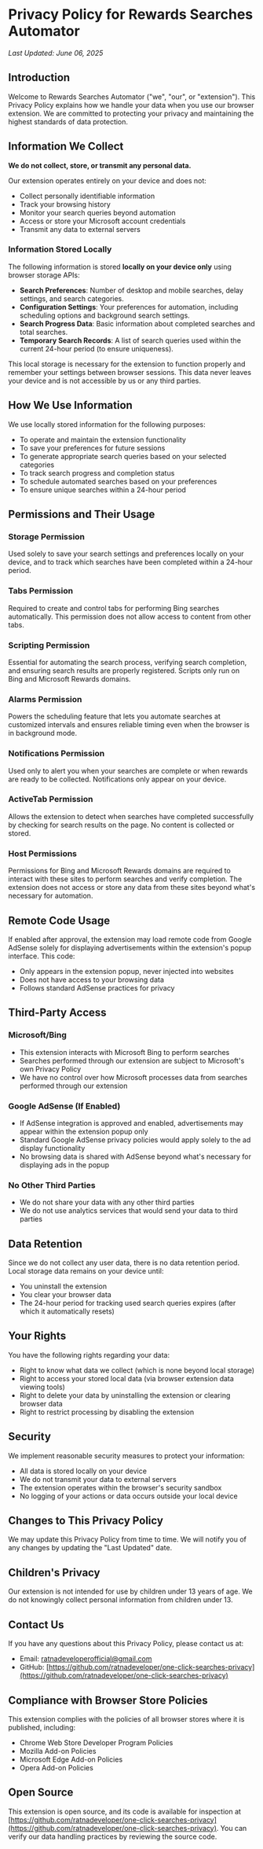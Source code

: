 # Privacy Policy for Rewards Searches Automator

*Last Updated: June 06, 2025*

## Introduction

Welcome to Rewards Searches Automator ("we", "our", or "extension"). This Privacy Policy explains how we handle your data when you use our browser extension. We are committed to protecting your privacy and maintaining the highest standards of data protection.

## Information We Collect

**We do not collect, store, or transmit any personal data.**

Our extension operates entirely on your device and does not:
- Collect personally identifiable information
- Track your browsing history
- Monitor your search queries beyond automation
- Access or store your Microsoft account credentials
- Transmit any data to external servers

### Information Stored Locally
The following information is stored **locally on your device only** using browser storage APIs:
- **Search Preferences**: Number of desktop and mobile searches, delay settings, and search categories.
- **Configuration Settings**: Your preferences for automation, including scheduling options and background search settings.
- **Search Progress Data**: Basic information about completed searches and total searches.
- **Temporary Search Records**: A list of search queries used within the current 24-hour period (to ensure uniqueness).

This local storage is necessary for the extension to function properly and remember your settings between browser sessions. This data never leaves your device and is not accessible by us or any third parties.

## How We Use Information

We use locally stored information for the following purposes:
- To operate and maintain the extension functionality
- To save your preferences for future sessions
- To generate appropriate search queries based on your selected categories
- To track search progress and completion status
- To schedule automated searches based on your preferences
- To ensure unique searches within a 24-hour period

## Permissions and Their Usage

### Storage Permission
Used solely to save your search settings and preferences locally on your device, and to track which searches have been completed within a 24-hour period.

### Tabs Permission
Required to create and control tabs for performing Bing searches automatically. This permission does not allow access to content from other tabs.

### Scripting Permission
Essential for automating the search process, verifying search completion, and ensuring search results are properly registered. Scripts only run on Bing and Microsoft Rewards domains.

### Alarms Permission
Powers the scheduling feature that lets you automate searches at customized intervals and ensures reliable timing even when the browser is in background mode.

### Notifications Permission
Used only to alert you when your searches are complete or when rewards are ready to be collected. Notifications only appear on your device.

### ActiveTab Permission
Allows the extension to detect when searches have completed successfully by checking for search results on the page. No content is collected or stored.

### Host Permissions
Permissions for Bing and Microsoft Rewards domains are required to interact with these sites to perform searches and verify completion. The extension does not access or store any data from these sites beyond what's necessary for automation.

## Remote Code Usage

If enabled after approval, the extension may load remote code from Google AdSense solely for displaying advertisements within the extension's popup interface. This code:
- Only appears in the extension popup, never injected into websites
- Does not have access to your browsing data
- Follows standard AdSense practices for privacy

## Third-Party Access

### Microsoft/Bing
- This extension interacts with Microsoft Bing to perform searches
- Searches performed through our extension are subject to Microsoft's own Privacy Policy
- We have no control over how Microsoft processes data from searches performed through our extension

### Google AdSense (If Enabled)
- If AdSense integration is approved and enabled, advertisements may appear within the extension popup only
- Standard Google AdSense privacy policies would apply solely to the ad display functionality
- No browsing data is shared with AdSense beyond what's necessary for displaying ads in the popup

### No Other Third Parties
- We do not share your data with any other third parties
- We do not use analytics services that would send your data to third parties

## Data Retention

Since we do not collect any user data, there is no data retention period. Local storage data remains on your device until:
- You uninstall the extension
- You clear your browser data
- The 24-hour period for tracking used search queries expires (after which it automatically resets)

## Your Rights

You have the following rights regarding your data:
- Right to know what data we collect (which is none beyond local storage)
- Right to access your stored local data (via browser extension data viewing tools)
- Right to delete your data by uninstalling the extension or clearing browser data
- Right to restrict processing by disabling the extension

## Security

We implement reasonable security measures to protect your information:
- All data is stored locally on your device
- We do not transmit your data to external servers
- The extension operates within the browser's security sandbox
- No logging of your actions or data occurs outside your local device

## Changes to This Privacy Policy

We may update this Privacy Policy from time to time. We will notify you of any changes by updating the "Last Updated" date.

## Children's Privacy

Our extension is not intended for use by children under 13 years of age. We do not knowingly collect personal information from children under 13.

## Contact Us

If you have any questions about this Privacy Policy, please contact us at:
- Email: [ratnadeveloperofficial@gmail.com](mailto:ratnadeveloperofficial@gmail.com)
- GitHub: [https://github.com/ratnadeveloper/one-click-searches-privacy](https://github.com/ratnadeveloper/one-click-searches-privacy)

## Compliance with Browser Store Policies

This extension complies with the policies of all browser stores where it is published, including:
- Chrome Web Store Developer Program Policies
- Mozilla Add-on Policies
- Microsoft Edge Add-on Policies
- Opera Add-on Policies

## Open Source

This extension is open source, and its code is available for inspection at [https://github.com/ratnadeveloper/one-click-searches-privacy](https://github.com/ratnadeveloper/one-click-searches-privacy). You can verify our data handling practices by reviewing the source code. 